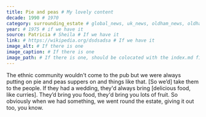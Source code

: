 ```yaml
---
title: Pie and peas # My lovely content
decade: 1990 # 1970
category: surrounding_estate # global_news, uk_news, oldham_news, oldham_history, towers, surrounding_estate # Always exactly one category
year: # 1975 # if we have it
source: Patricia # Sheila # If we have it
link: # https://wikipedia.org/dsdsadsa # If we have it
image_alt: # If there is one
image_caption: # If there is one
image_path: # If there is one, should be colocated with the index.md file in the folder
---
```


The ethnic community wouldn't come to the pub but we were always putting on pie and peas suppers on and things like that. [So we’d] take them to the people. If they had a wedding, they'd always bring [delicious food, like curries]. They’d bring you food, they'd bring you lots of fruit. So obviously when we had something, we went round the estate, giving it out too, you know.